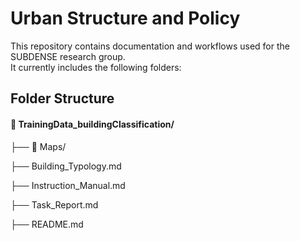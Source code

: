 # Urban Structure and Policy

This repository contains documentation and workflows used for the SUBDENSE research group.  
It currently includes the following folders:


## Folder Structure
#### 📁 TrainingData_buildingClassification/
  
  ├── 📁 Maps/
                    
  ├── Building_Typology.md  

  ├── Instruction_Manual.md  

  ├── Task_Report.md 

  ├── README.md                                 

  
